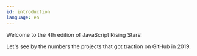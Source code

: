 ```yaml
---
id: introduction
language: en
---
```


Welcome to the 4th edition of JavaScript Rising Stars!

Let's see by the numbers the projects that got traction on GitHub in 2019.
